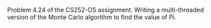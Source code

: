 Problem 4.24 of the CS252-OS assignment.
Writing a multi-threaded version of the Monte Carlo algorithm to find the value of Pi.
